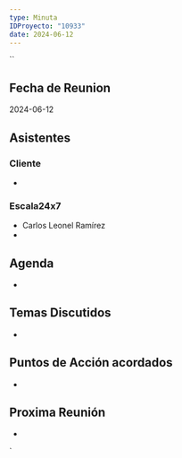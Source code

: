 ```yaml
---
type: Minuta
IDProyecto: "10933"
date: 2024-06-12
---
```

``
## Fecha de Reunion
2024-06-12

## Asistentes

### Cliente
* 
### Escala24x7
- Carlos Leonel Ramírez
-  

## Agenda
* 
## Temas Discutidos
*  

## Puntos de Acción acordados
*  

## Proxima Reunión
*   

`